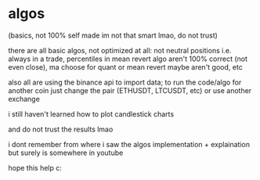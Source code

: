 # algos
(basics, not 100% self made im not that smart lmao, do not trust)

there are all basic algos, not optimized at all: not neutral positions i.e. always in a trade, percentiles in mean revert algo aren't 100% correct (not even close), ma choose for quant or mean revert maybe aren't good, etc

also all are using the binance api to import data; to run the code/algo for another coin just change
the pair (ETHUSDT, LTCUSDT, etc) or use another exchange

i still haven't learned how to plot candlestick charts

and do not trust the results lmao

i dont remember from where i saw the algos implementation + explaination but surely is somewhere in youtube

hope this help c:
